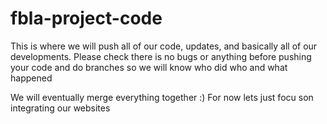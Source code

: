 # fbla-project-code

This is where we will push all of our code, updates, and basically all of our developments. Please check there is no bugs or anything before pushing your code
and do branches so we will know who did who and what happened

We will eventually merge everything together :)
For now lets just focu son integrating our websites
